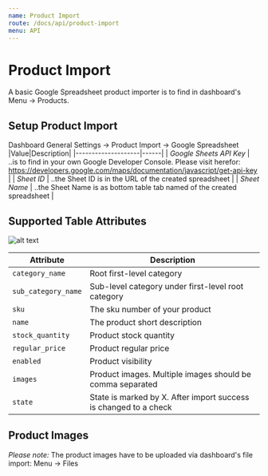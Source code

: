 ```yaml
---
name: Product Import
route: /docs/api/product-import
menu: API
---
```


# Product Import

A basic Google Spreadsheet product importer is to find in dashboard's Menu ->
Products.

## Setup Product Import

Dashboard General Settings -> Product Import -> Google Spreadsheet
|Value|Description| |--------------------|------| | _Google Sheets API Key_ |
..is to find in your own Google Developer Console. Please visit herefor:
https://developers.google.com/maps/documentation/javascript/get-api-key | |
_Sheet ID_ | ..the Sheet ID is in the URL of the created spreadsheet | | _Sheet
Name_ | ..the Sheet Name is as bottom table tab named of the created spreadsheet
|

## Supported Table Attributes

![alt text](https://github.com/Cezerin2/cezerin2/raw/master/docs/images/product-import-spreadsheet.png "Table Attributes")

| Attribute           | Description                                                      |
| ------------------- | ---------------------------------------------------------------- |
| `category_name`     | Root first-level category                                        |
| `sub_category_name` | Sub-level category under first-level root category               |
| `sku`               | The sku number of your product                                   |
| `name`              | The product short description                                    |
| `stock_quantity`    | Product stock quantity                                           |
| `regular_price`     | Product regular price                                            |
| `enabled`           | Product visibility                                               |
| `images`            | Product images. Multiple images should be comma separated        |
| `state`             | State is marked by X. After import success is changed to a check |

## Product Images

_Please note:_ The product images have to be uploaded via dashboard's file
import: Menu -> Files

